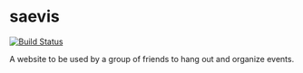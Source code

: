 # saevis  
[![Build Status](https://travis-ci.org/arner/saevis.svg?branch=master)](https://travis-ci.org/arner/saevis)  

A website to be used by a group of friends to hang out and organize events.
